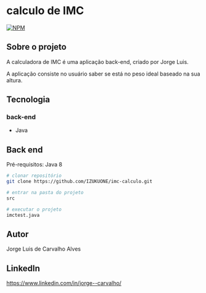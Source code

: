 # calculo de IMC
[![NPM](https://img.shields.io/npm/l/react)](https://github.com/IZUKUONE/imc-calculo/blob/main/LICENSE)

## Sobre o projeto 
A calculadora de IMC é uma aplicação back-end, criado por Jorge Luis.

A aplicação consiste no usuário saber se está no peso ideal baseado na sua altura.

## Tecnologia

### back-end
- Java

## Back end
Pré-requisitos: Java 8

```bash
# clonar repositório
git clone https://github.com/IZUKUONE/imc-calculo.git

# entrar na pasta do projeto 
src

# executar o projeto
imctest.java
```
 
## Autor
Jorge Luis de Carvalho Alves

## LinkedIn
https://www.linkedin.com/in/jorge--carvalho/

